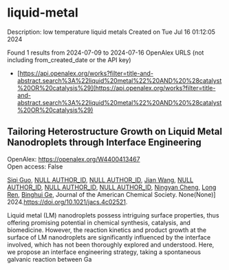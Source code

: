 # liquid-metal
Description: low temperature liquid metals
Created on Tue Jul 16 01:12:05 2024

Found 1 results from 2024-07-09 to 2024-07-16
OpenAlex URLS (not including from_created_date or the API key)
- [https://api.openalex.org/works?filter=title-and-abstract.search%3A%22liquid%20metal%22%20AND%20%28catalyst%20OR%20catalysis%29](https://api.openalex.org/works?filter=title-and-abstract.search%3A%22liquid%20metal%22%20AND%20%28catalyst%20OR%20catalysis%29)

## Tailoring Heterostructure Growth on Liquid Metal Nanodroplets through Interface Engineering   

OpenAlex: https://openalex.org/W4400413467    
Open access: False
    
[Siqi Guo](https://openalex.org/A5042025291), [NULL AUTHOR_ID](https://openalex.org/A9999999999), [NULL AUTHOR_ID](https://openalex.org/A9999999999), [Jian Wang](https://openalex.org/A5100615555), [NULL AUTHOR_ID](https://openalex.org/A9999999999), [NULL AUTHOR_ID](https://openalex.org/A9999999999), [NULL AUTHOR_ID](https://openalex.org/A9999999999), [Ningyan Cheng](https://openalex.org/A5021692036), [Long Ren](https://openalex.org/A5033392797), [Binghui Ge](https://openalex.org/A5047969603), Journal of the American Chemical Society. None(None)] 2024.https://doi.org/10.1021/jacs.4c02521.
    
Liquid metal (LM) nanodroplets possess intriguing surface properties, thus offering promising potential in chemical synthesis, catalysis, and biomedicine. However, the reaction kinetics and product growth at the surface of LM nanodroplets are significantly influenced by the interface involved, which has not been thoroughly explored and understood. Here, we propose an interface engineering strategy, taking a spontaneous galvanic reaction between Ga    

    
